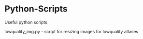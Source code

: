 # Python-Scripts
Useful python scripts

lowquality_img.py - script for resizing images for lowquality atlases
